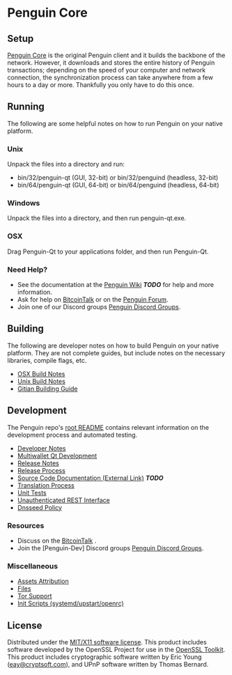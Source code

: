 Penguin Core
=====================

Setup
---------------------
[Penguin Core](http://Penguincoin.com) is the original Penguin client and it builds the backbone of the network. However, it downloads and stores the entire history of Penguin transactions; depending on the speed of your computer and network connection, the synchronization process can take anywhere from a few hours to a day or more. Thankfully you only have to do this once.

Running
---------------------
The following are some helpful notes on how to run Penguin on your native platform.

### Unix

Unpack the files into a directory and run:

- bin/32/penguin-qt (GUI, 32-bit) or bin/32/penguind (headless, 32-bit)
- bin/64/penguin-qt (GUI, 64-bit) or bin/64/penguind (headless, 64-bit)

### Windows

Unpack the files into a directory, and then run penguin-qt.exe.

### OSX

Drag Penguin-Qt to your applications folder, and then run Penguin-Qt.

### Need Help?

* See the documentation at the [Penguin Wiki](https://en.bitcoin.it/wiki/Main_Page) ***TODO***
for help and more information.
* Ask for help on [BitcoinTalk](https://bitcointalk.org/index.php) or on the [Penguin Forum](http://Penguincoin.com/).
* Join one of our Discord groups [Penguin Discord Groups](https://discord.gg/YcnvMqt).

Building
---------------------
The following are developer notes on how to build Penguin on your native platform. They are not complete guides, but include notes on the necessary libraries, compile flags, etc.

- [OSX Build Notes](build-osx.md)
- [Unix Build Notes](build-unix.md)
- [Gitian Building Guide](gitian-building.md)

Development
---------------------
The Penguin repo's [root README](https://github.com/eastcoastcrypto/Penguin/blob/master/README.md) contains relevant information on the development process and automated testing.

- [Developer Notes](developer-notes.md)
- [Multiwallet Qt Development](multiwallet-qt.md)
- [Release Notes](release-notes.md)
- [Release Process](release-process.md)
- [Source Code Documentation (External Link)](https://dev.visucore.com/bitcoin/doxygen/) ***TODO***
- [Translation Process](translation_process.md)
- [Unit Tests](unit-tests.md)
- [Unauthenticated REST Interface](REST-interface.md)
- [Dnsseed Policy](dnsseed-policy.md)

### Resources

* Discuss on the [BitcoinTalk](https://bitcointalk.org/index.php?topic=1262920.0) .
* Join the [Penguin-Dev] Discord groups [Penguin Discord Groups](https://discord.gg/YcnvMqt).

### Miscellaneous
- [Assets Attribution](assets-attribution.md)
- [Files](files.md)
- [Tor Support](tor.md)
- [Init Scripts (systemd/upstart/openrc)](init.md)

License
---------------------
Distributed under the [MIT/X11 software license](http://www.opensource.org/licenses/mit-license.php).
This product includes software developed by the OpenSSL Project for use in the [OpenSSL Toolkit](https://www.openssl.org/). This product includes
cryptographic software written by Eric Young ([eay@cryptsoft.com](mailto:eay@cryptsoft.com)), and UPnP software written by Thomas Bernard.
